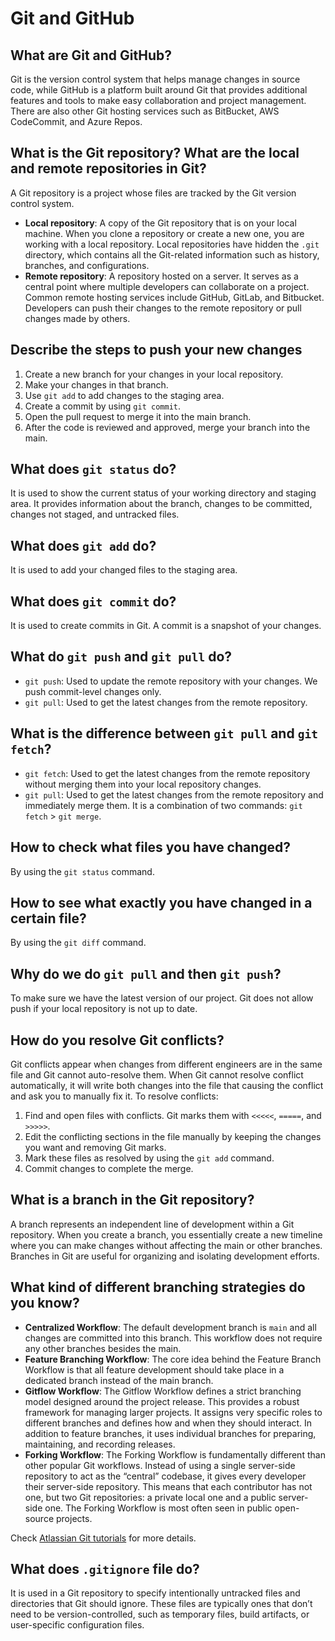 # Git and GitHub

## What are Git and GitHub?
Git is the version control system that helps manage changes in source code, while GitHub is a platform built around Git that provides additional features and tools to make easy collaboration and project management. There are also other Git hosting services such as BitBucket, AWS CodeCommit, and Azure Repos.

## What is the Git repository? What are the local and remote repositories in Git?
A Git repository is a project whose files are tracked by the Git version control system.
- **Local repository**: A copy of the Git repository that is on your local machine. When you clone a repository or create a new one, you are working with a local repository. Local repositories have hidden the `.git` directory, which contains all the Git-related information such as history, branches, and configurations.
- **Remote repository**: A repository hosted on a server. It serves as a central point where multiple developers can collaborate on a project. Common remote hosting services include GitHub, GitLab, and Bitbucket. Developers can push their changes to the remote repository or pull changes made by others.

## Describe the steps to push your new changes
1. Create a new branch for your changes in your local repository.
2. Make your changes in that branch.
3. Use `git add` to add changes to the staging area.
4. Create a commit by using `git commit`.
5. Open the pull request to merge it into the main branch.
6. After the code is reviewed and approved, merge your branch into the main.

## What does `git status` do?
It is used to show the current status of your working directory and staging area. It provides information about the branch, changes to be committed, changes not staged, and untracked files.

## What does `git add` do?
It is used to add your changed files to the staging area.

## What does `git commit` do?
It is used to create commits in Git. A commit is a snapshot of your changes.

## What do `git push` and `git pull` do?
- `git push`: Used to update the remote repository with your changes. We push commit-level changes only.
- `git pull`: Used to get the latest changes from the remote repository.

## What is the difference between `git pull` and `git fetch`?
- `git fetch`: Used to get the latest changes from the remote repository without merging them into your local repository changes.
- `git pull`: Used to get the latest changes from the remote repository and immediately merge them. It is a combination of two commands: `git fetch` > `git merge`.

## How to check what files you have changed?
By using the `git status` command.

## How to see what exactly you have changed in a certain file?
By using the `git diff` command.

## Why do we do `git pull` and then `git push`?
To make sure we have the latest version of our project. Git does not allow push if your local repository is not up to date.

## How do you resolve Git conflicts?
Git conflicts appear when changes from different engineers are in the same file and Git cannot auto-resolve them. When Git cannot resolve conflict automatically, it will write both changes into the file that causing the conflict and ask you to manually fix it.
To resolve conflicts:
1. Find and open files with conflicts. Git marks them with `<<<<<`, `=====`, and `>>>>>`.
2. Edit the conflicting sections in the file manually by keeping the changes you want and removing Git marks.
3. Mark these files as resolved by using the `git add` command.
4. Commit changes to complete the merge.

## What is a branch in the Git repository?
A branch represents an independent line of development within a Git repository. When you create a branch, you essentially create a new timeline where you can make changes without affecting the main or other branches. Branches in Git are useful for organizing and isolating development efforts.

## What kind of different branching strategies do you know?
- **Centralized Workflow**: The default development branch is `main` and all changes are committed into this branch. This workflow does not require any other branches besides the main.
- **Feature Branching Workflow**: The core idea behind the Feature Branch Workflow is that all feature development should take place in a dedicated branch instead of the main branch.
- **Gitflow Workflow**: The Gitflow Workflow defines a strict branching model designed around the project release. This provides a robust framework for managing larger projects. It assigns very specific roles to different branches and defines how and when they should interact. In addition to feature branches, it uses individual branches for preparing, maintaining, and recording releases.
- **Forking Workflow**: The Forking Workflow is fundamentally different than other popular Git workflows. Instead of using a single server-side repository to act as the “central” codebase, it gives every developer their server-side repository. This means that each contributor has not one, but two Git repositories: a private local one and a public server-side one. The Forking Workflow is most often seen in public open-source projects.

Check [Atlassian Git tutorials](https://www.atlassian.com/git/tutorials) for more details.

## What does `.gitignore` file do?
It is used in a Git repository to specify intentionally untracked files and directories that Git should ignore. These files are typically ones that don’t need to be version-controlled, such as temporary files, build artifacts, or user-specific configuration files.